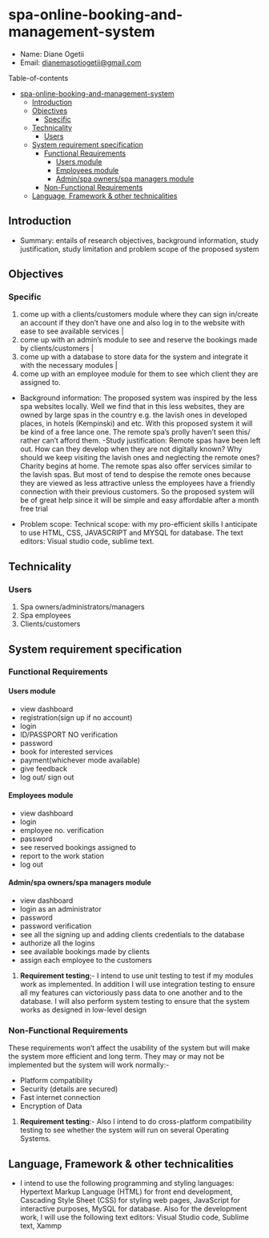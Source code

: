 # spa-online-booking-and-management-system
- Name: Diane Ogetii
- Email: dianemasotiogetii@gmail.com

Table-of-contents
- [spa-online-booking-and-management-system](#spa-online-booking-and-management-system)
  - [Introduction](#introduction)
  - [Objectives](#objectives)
    - [Specific](#specific)
  - [Technicality](#technicality)
    - [Users](#users)
  - [System requirement specification](#system-requirement-specification)
    - [Functional Requirements](#functional-requirements)
      - [Users module](#users-module)
      - [Employees module](#employees-module)
      - [Admin/spa owners/spa managers module](#adminspa-ownersspa-managers-module)
    - [Non-Functional Requirements](#non-functional-requirements)
  - [Language, Framework & other technicalities](#language-framework--other-technicalities)

 ## Introduction
 - Summary: 
  entails of research objectives, background information, study justification, study limitation and problem scope of the proposed system

## Objectives
### Specific 
1. come up with a clients/customers module where they can sign in/create an account if they don’t have one and also log in to the website with ease to see available services |
2. come up with an admin’s module to see and reserve the bookings made by clients/customers |
3.  come up with a database to store data for the system and integrate it with the necessary modules |
4. come up with an employee module for them to see which client they are assigned to.

- Background information: The proposed system was inspired by the less spa websites locally. Well we find that in this less websites, they are owned by large spas in the country e.g. the lavish ones in developed places, in hotels (Kempinski) and etc. With this proposed system it will be kind of a free lance one. The remote spa’s prolly haven’t seen this/ rather can’t afford them. 
-Study justification: 
Remote spas have been left out. How can they develop when they are not digitally known? Why should we keep visiting the lavish ones and neglecting the remote ones? Charity begins at home. The remote spas also offer services similar to the lavish spas. But most of tend to despise the remote ones because they are viewed as less attractive unless the employees have a friendly connection with their previous customers. So the proposed system will be of great help since it will be simple and easy affordable after a month free trial

- Problem scope: Technical scope: with my pro-efficient skills I anticipate to use HTML, CSS, JAVASCRIPT and MYSQL for database. The text editors: Visual studio code, sublime text.

## Technicality

### Users
 1. Spa owners/administrators/managers
 2. Spa employees
 3. Clients/customers

## System requirement specification

### Functional Requirements

#### Users module
- view dashboard 
- registration(sign up if no account)
- login 
- ID/PASSPORT NO verification
- password
- book for interested services
- payment(whichever mode available)
- give feedback 
- log out/ sign out

#### Employees module
- view dashboard
- login
- employee no. verification
- password
- see reserved bookings assigned to
- report to the work station 
- log out 

#### Admin/spa owners/spa managers module
- view dashboard
- login as an administrator
- password
- password verification
- see all the signing up and adding clients credentials to the database
- authorize all the logins
- see available bookings made by clients
- assign each employee to the customers
1. **Requirement testing**;- I intend to use unit testing to test if my modules work as implemented. In addition I will use integration testing to ensure all my features can victoriously pass data to one another and to the database. I will also perform system testing to ensure that the system works as designed in low-level design


### Non-Functional Requirements
These requirements won’t affect the usability of the system but will make the system more efficient and long term. They may or may not be implemented but the system will work normally:-
- Platform compatibility
- Security (details are secured)
- Fast internet connection
- Encryption of Data
1. **Requirement testing**:- Also I intend to do cross-platform compatibility testing to see whether the system will run on several Operating Systems.

## Language, Framework & other technicalities
- I intend to use the following programming and styling languages: Hypertext Markup Language (HTML) for front end development, Cascading Style Sheet (CSS) for styling web pages, JavaScript for interactive purposes, MySQL for database. Also for the development work, l will use the following text editors: Visual Studio code, Sublime text, Xammp


